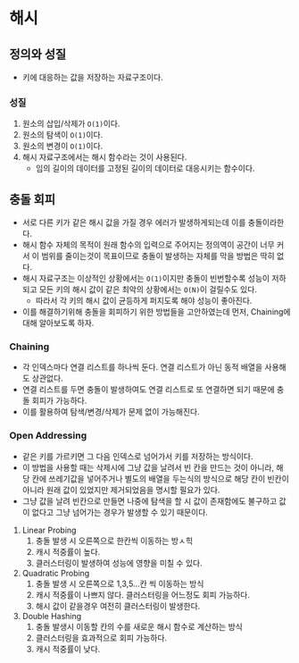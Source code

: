 # 해시

## 정의와 성질
- 키에 대응하는 값을 저장하는 자료구조이다.

### 성질
1. 원소의 삽입/삭제가 `O(1)`이다.
2. 원소의 탐색이 `O(1)`이다.
3. 원소의 변경이 `O(1)`이다.
4. 해시 자료구조에서는 해시 함수라는 것이 사용된다.
   - 임의 길이의 데이터를 고정된 길이의 데이터로 대응시키는 함수이다.

## 충돌 회피 
- 서로 다른 키가 같은 해시 값을 가질 경우 에러가 발생하게되는데 이를 충돌이라한다.
- 해시 함수 자체의 목적이 원래 함수의 입력으로 주어지는 정의역이 공간이 너무 커서 이 범위를 줄이는것이 목표이므로 충돌이 발생하는 자체를 막을 방법은 딱히 없다.
- 해시 자료구조는 이상적인 상황에서는 `O(1)`이지만 충돌이 빈번할수록 성능이 저하되고 모든 키의 해시 값이 같은 최악의 상황에서는 `O(N)`이 걸릴수도 있다.
  - 따라서 각 키의 해시 값이 균등하게 퍼지도록 해야 성능이 좋아진다.
- 이를 해결하기위해 충돌을 회피하기 위한 방법들을 고안하였는데 먼저, Chaining에 대해 알아보도록 하자.

### Chaining
- 각 인덱스마다 연결 리스트를 하나씩 둔다. 연결 리스트가 아닌 동적 배열을 사용해도 상관없다.
- 연결 리스트를 두면 충돌이 발생하여도 연결 리스트로 또 연결하면 되기 때문에 충돌 회피가 가능하다.
- 이를 활용하여 탐색/변경/삭제가 문제 없이 가능해진다.

### Open Addressing
- 같은 키를 가르키면 그 다음 인덱스로 넘어가서 키를 저장하는 방식이다.
- 이 방법을 사용할 때는 삭제시에 그냥 값을 날려서 빈 칸을 만드는 것이 아니라, 해당 칸에 쓰레기값을 넣어주거나 별도의 배열을 두는식의 방식으로 해당 칸이 빈칸이 아니라 원래 값이 있었지만 제거되었음을 명시할 필요가 있다.
- 그냥 값을 날려 빈칸으로 만들면 나중에 탐색을 할 시 값이 존재함에도 불구하고 값이 없다고 그냥 넘어가는 경우가 발생할 수 있기 때문이다.

1. Linear Probing
   1. 충돌 발생 시 오른쪽으로 한칸씩 이동하는 방ㅅ힉
   2. 캐시 적중률이 높다.
   3. 클러스터링이 발생하여 성능에 영향을 미칠 수 있다.
2. Quadratic Probing
   1. 충돌 발생 시 오른쪽으로 1,3,5...칸 씩 이동하는 방식
   2. 캐시 적중률이 나쁘지 않다. 클러스터링을 어느정도 회피 가능하다.
   3. 해시 값이 같을경우 여전히 클러스터링이 발생한다.
3. Double Hashing
   1. 충돌 발생시 이동할 칸의 수를 새로운 해시 함수로 계산하는 방식
   2. 클러스터링을 효과적으로 회피 가능하다.
   3. 캐시 적중률이 낮다.